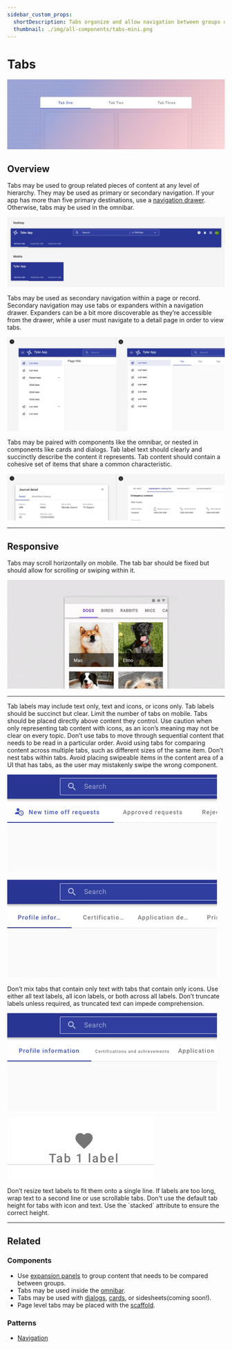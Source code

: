 ```yaml
---
sidebar_custom_props:
  shortDescription: Tabs organize and allow navigation between groups of content that are related and at the same level of hierarchy.
  thumbnail: ./img/all-components/tabs-mini.png
---
```


# Tabs

<ComponentVisual storybookUrl="https://forge.tylerdev.io/main/?path=/story/components-tab-bar--default">

![](./images/tabs.png)

</ComponentVisual>

## Overview 

Tabs may be used to group related pieces of content at any level of hierarchy. They may be used as primary or secondary navigation. If your app has more than five primary destinations, use a [navigation drawer](/components/navigation/navigation-drawer). Otherwise, tabs may be used in the omnibar. 

<ImageBlock max-width="600px" padded={false} caption="1. Tabs in the omnibar may be used as primary navigation when there are fewer than five primary destinations.">

![Image of the omnibar with tabs inside.](./images/omni-tabs.png)

</ImageBlock>

Tabs may be used as secondary navigation within a page or record. Secondary navigation may use tabs or expanders within a navigation drawer. Expanders can be a bit more discoverable as they’re accessible from the drawer, while a user must navigate to a detail page in order to view tabs.

<ImageBlock padded={false} caption="1. Expanders may be used to display pages at a second level of hierarchy. <br> 2. Tabs may be used to show closely related content.">

![Image with two sections: a navigation drawer with expanders and a navigation drawer with tabs.](./images/complex-nav-types.png)

</ImageBlock>

Tabs may be paired with components like the omnibar, or nested in components like cards and dialogs.
Tab label text should clearly and succinctly describe the content it represents. Tab content should contain a cohesive set of items that share a common characteristic.

<ImageBlock padded={false} caption="1. Tabs may be placed inside components like cards and dialogs.">

![Image with two sections: a navigation drawer with expanders and a navigation drawer with tabs.](./images/tab-types.png)

</ImageBlock>

---

## Responsive

Tabs may scroll horizontally on mobile. The tab bar should be fixed but should allow for scrolling or swiping within it.  

<ImageBlock padded={false} max-width="500px" caption="On mobile, tabs may continue offscreen and may be accessed by swiping. When tapped, a scrollable tab should reposition itself to become fully visible on screen. <br> Taken from Material.io.">

![Image with two sections: a navigation drawer with expanders and a navigation drawer with tabs.](./images/scroll-tabs.gif)

</ImageBlock>

---

<DoDontGrid>
  <DoDontTextSection>
    <DoDontText type="do">Tab labels may include text only, text and icons, or icons only. </DoDontText>
    <DoDontText type="do">Tab labels should be succinct but clear.</DoDontText>
    <DoDontText type="do">Limit the number of tabs on mobile.</DoDontText>
    <DoDontText type="do">Tabs should be placed directly above content they control. </DoDontText>
  </DoDontTextSection>
  <DoDontTextSection>
    <DoDontText type="dont">Use caution when only representing tab content with icons, as an icon’s meaning may not be clear on every topic.</DoDontText>
    <DoDontText type="dont">Don’t use tabs to move through sequential content that needs to be read in a particular order.</DoDontText>
    <DoDontText type="dont">Avoid using tabs for comparing content across multiple tabs, such as different sizes of the same item.</DoDontText>
    <DoDontText type="dont">Don’t nest tabs within tabs.</DoDontText>
    <DoDontText type="dont">Avoid placing swipeable items in the content area of a UI that has tabs, as the user may mistakenly swipe the wrong component.</DoDontText>
  </DoDontTextSection>
</DoDontGrid>

<DoDontGrid>
  <DoDontRow>
  <DoDontImage>

![Don't mix tabs.](./images/tabs-mixed-dont.png)

  </DoDontImage>
  <DoDontImage>

![Don't truncate labels.](./images/tabs-truncate-dont.png)

  </DoDontImage>
  </DoDontRow>
  <DoDontRow>
    <DoDont type="dont">Don’t mix tabs that contain only text with tabs that contain only icons. Use either all text labels, all icon labels, or both across all labels.</DoDont>
    <DoDont type="dont">Don’t truncate labels unless required, as truncated text can impede comprehension.</DoDont>
  </DoDontRow>

  <DoDontRow>
    <DoDontImage>

![Don't resize labels.](./images/tabs-resize-dont.png)

  </DoDontImage>
    <DoDontImage>

![Forge logo](./images/tabs-cramp-dont.png)

  </DoDontImage>
  </DoDontRow>

  <DoDontRow>
    <DoDont type="dont">Don’t resize text labels to fit them onto a single line. If labels are too long, wrap text to a second line or use scrollable tabs.</DoDont>
    <DoDont type="dont">Don't use the default tab height for tabs with icon and text. Use the `stacked` attribute to ensure the correct height.</DoDont>
  </DoDontRow>
</DoDontGrid>

--- 

## Related 

### Components 

- Use [expansion panels](/components/page/expansion-panel) to group content that needs to be compared between groups.
- Tabs may be used inside the [omnibar](/components/omni/omnibar).
- Tabs may be used with [dialogs](/components/notifications-and-messages/dialog), [cards](/components/cards/card), or sidesheets(coming soon!). 
- Page level tabs may be placed with the [scaffold](/components/layouts/scaffold).

### Patterns

- [Navigation](/core-patterns/navigation/primary)
